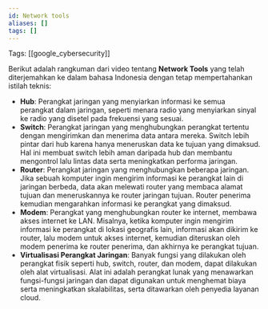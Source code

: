 ```yaml
---
id: Network tools
aliases: []
tags: []
---
```


Tags: [[google_cybersecurity]]

Berikut adalah rangkuman dari video tentang **Network Tools** yang telah diterjemahkan ke dalam bahasa Indonesia dengan tetap mempertahankan istilah teknis:

- **Hub**: Perangkat jaringan yang menyiarkan informasi ke semua perangkat dalam jaringan, seperti menara radio yang menyiarkan sinyal ke radio yang disetel pada frekuensi yang sesuai.
- **Switch**: Perangkat jaringan yang menghubungkan perangkat tertentu dengan mengirimkan dan menerima data antara mereka. Switch lebih pintar dari hub karena hanya meneruskan data ke tujuan yang dimaksud. Hal ini membuat switch lebih aman daripada hub dan membantu mengontrol lalu lintas data serta meningkatkan performa jaringan.
- **Router**: Perangkat jaringan yang menghubungkan beberapa jaringan. Jika sebuah komputer ingin mengirim informasi ke perangkat lain di jaringan berbeda, data akan melewati router yang membaca alamat tujuan dan meneruskannya ke router jaringan tujuan. Router penerima kemudian mengarahkan informasi ke perangkat yang dimaksud.
- **Modem**: Perangkat yang menghubungkan router ke internet, membawa akses internet ke LAN. Misalnya, ketika komputer ingin mengirim informasi ke perangkat di lokasi geografis lain, informasi akan dikirim ke router, lalu modem untuk akses internet, kemudian diteruskan oleh modem penerima ke router penerima, dan akhirnya ke perangkat tujuan.
- **Virtualisasi Perangkat Jaringan**: Banyak fungsi yang dilakukan oleh perangkat fisik seperti hub, switch, router, dan modem, dapat dilakukan oleh alat virtualisasi. Alat ini adalah perangkat lunak yang menawarkan fungsi-fungsi jaringan dan dapat digunakan untuk menghemat biaya serta meningkatkan skalabilitas, serta ditawarkan oleh penyedia layanan cloud.

